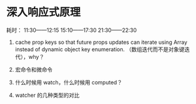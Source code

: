 # 深入响应式原理

耗时：
11:30——12:15
15:10——17:30
21:30——22:30

1. cache prop keys so that future props updates can iterate using Array instead of dynamic object key enumeration.
   （数组迭代而不是对象键迭代），why？

2. 宏命令和微命令

3. 什么时候用 watch，什么时候用 computed？

4. watcher 的几种类型的对比
